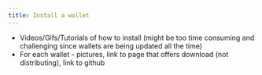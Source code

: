 ```yaml
---
title: Install a wallet
---
```



- Videos/Gifs/Tutorials of how to install (might be too time consuming and challenging since wallets are being updated all the time)
- For each wallet - pictures, link to page that offers download (not distributing), link to github

